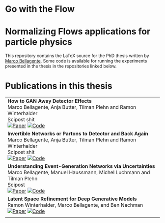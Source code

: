 # Go with the Flow <br/>
# Normalizing Flows applications for particle physics

This repository contains the LaTeX source for the PhD thesis written by [Marco Bellagente](https://marcobellagente93.github.io). 
Some code is available for running the experiments presented in the thesis in the repositories linked below. 

# Publications in this thesis

<table>
<tr>
<td>
<strong>How to GAN Away Detector Effects</strong><br>
Marco Bellagente, Anja Butter, Tilman Plehn and Ramon Winterhalder<br>
Scipost shit<br>
<a href="https://arxiv.org/abs/1912.00477"><img alt="Paper" src="https://img.shields.io/badge/-Paper-gray"></a>
<a href=""><img alt="Code" src="https://img.shields.io/badge/-Code-gray" ></a>
</td>
</tr>
<tr>
<td>
<strong>Invertible Networks or Partons to Detector and Back Again</strong><br>
Marco Bellagente, Anja Butter, Tilman Plehn and Ramon Winterhalder<br>
Scipost shit<br>
<a href="https://arxiv.org/abs/2006.06685"><img alt="Paper" src="https://img.shields.io/badge/-Paper-gray"></a>
<a href=""><img alt="Code" src="https://img.shields.io/badge/-Code-gray" ></a>
</td>
</tr>
<tr>
<td>
<strong>Understanding Event-Generation Networks via Uncertainties</strong><br>
Marco Bellagente, Manuel Haussmann, Michel Luchmann and Tilman Plehn<br>
Scipost<br>
<a href="https://arxiv.org/abs/2104.04543"><img alt="Paper" src="https://img.shields.io/badge/-Paper-gray"></a>
<a href=""><img alt="Code" src="https://img.shields.io/badge/-Code-gray" ></a>
</td>
</tr>
<tr>
<td>
<strong>Latent Space Refinement for Deep Generative Models</strong><br>
Ramon Winterhalder, Marco Bellagente, and Ben Nachman<br>
<a href="https://arxiv.org/abs/2106.00792"><img alt="Paper" src="https://img.shields.io/badge/-Paper-gray"></a>
<a href=""><img alt="Code" src="https://img.shields.io/badge/-Code-gray" ></a>
</td>
</tr>
<tr>
<td>
</table>
